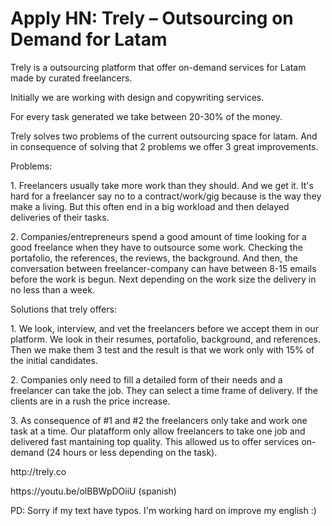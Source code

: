 # Apply HN: Trely – Outsourcing on Demand for Latam

Trely is a outsourcing platform that offer on-demand services for Latam made by curated freelancers.<p>Initially we are working with design and copywriting services.<p>For every task generated we take between 20-30% of the money.<p>Trely solves two problems of the current outsourcing space for latam. And in consequence of solving that 2 problems we offer 3 great improvements.<p>Problems:<p>1. Freelancers usually take more work than they should. And we get it. It&#x27;s hard for a freelancer say no to a contract&#x2F;work&#x2F;gig because is the way they make a living.
But this often end in a big workload and then delayed deliveries of their tasks.<p>2. Companies&#x2F;entrepreneurs spend a good amount of time looking for a good freelance when they have to outsource some work. Checking the portafolio, the references, the reviews, the background. And then, the conversation between freelancer-company can have between 8-15 emails before the work is begun. Next depending on the work size the delivery in no less than a week.<p>Solutions that trely offers:<p>1. We look, interview, and vet the freelancers before we accept them in our platform. We look in their resumes, portafolio, background, and references. Then we make them 3 test and the result is that we work only with 15% of the initial candidates.<p>2. Companies only need to fill a detailed form of their needs and a freelancer can take the job. They can select a time frame of delivery. If the clients are in a rush the price increase.<p>3. As consequence of #1 and #2 the freelancers only take and work one task at a time. Our platafform only allow freelancers to take one job and delivered fast mantaining top quality. This allowed us to offer services on-demand (24 hours or less depending on the task).<p>http:&#x2F;&#x2F;trely.co<p>https:&#x2F;&#x2F;youtu.be&#x2F;olBBWpDOiiU  (spanish)<p>PD: Sorry if my text have typos. I&#x27;m working hard on improve my english :)
